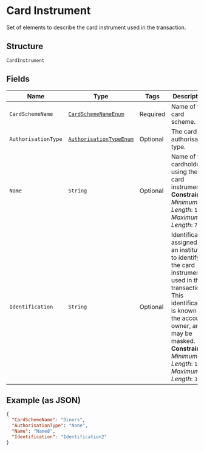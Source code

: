 
# Card Instrument

Set of elements to describe the card instrument used in the transaction.

## Structure

`CardInstrument`

## Fields

| Name | Type | Tags | Description | Getter | Setter |
|  --- | --- | --- | --- | --- | --- |
| `CardSchemeName` | [`CardSchemeNameEnum`](../../doc/models/card-scheme-name-enum.md) | Required | Name of the card scheme. | CardSchemeNameEnum getCardSchemeName() | setCardSchemeName(CardSchemeNameEnum cardSchemeName) |
| `AuthorisationType` | [`AuthorisationTypeEnum`](../../doc/models/authorisation-type-enum.md) | Optional | The card authorisation type. | AuthorisationTypeEnum getAuthorisationType() | setAuthorisationType(AuthorisationTypeEnum authorisationType) |
| `Name` | `String` | Optional | Name of the cardholder using the card instrument.<br>**Constraints**: *Minimum Length*: `1`, *Maximum Length*: `70` | String getName() | setName(String name) |
| `Identification` | `String` | Optional | Identification assigned by an institution to identify the card instrument used in the transaction. This identification is known by the account owner, and may be masked.<br>**Constraints**: *Minimum Length*: `1`, *Maximum Length*: `34` | String getIdentification() | setIdentification(String identification) |

## Example (as JSON)

```json
{
  "CardSchemeName": "Diners",
  "AuthorisationType": "None",
  "Name": "Name8",
  "Identification": "Identification2"
}
```

